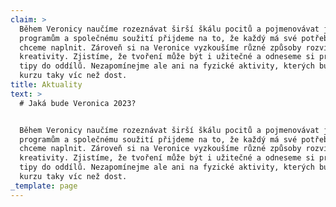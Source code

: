 ```yaml
---
claim: >
  Během Veronicy naučíme rozeznávat širší škálu pocitů a pojmenovávat je. Díky
  programům a společnému soužití přijdeme na to, že každý má své potřeby, které
  chceme naplnit. Zároveň si na Veronice vyzkoušíme různé způsoby rozvíjení
  kreativity. Zjistíme, že tvoření může být i užitečné a odneseme si praktické
  tipy do oddílů. Nezapomínejme ale ani na fyzické aktivity, kterých bude na
  kurzu taky víc než dost.
title: Aktuality
text: >
  # Jaká bude Veronica 2023?


  Během Veronicy naučíme rozeznávat širší škálu pocitů a pojmenovávat je. Díky
  programům a společnému soužití přijdeme na to, že každý má své potřeby, které
  chceme naplnit. Zároveň si na Veronice vyzkoušíme různé způsoby rozvíjení
  kreativity. Zjistíme, že tvoření může být i užitečné a odneseme si praktické
  tipy do oddílů. Nezapomínejme ale ani na fyzické aktivity, kterých bude na
  kurzu taky víc než dost.
_template: page
---
```


